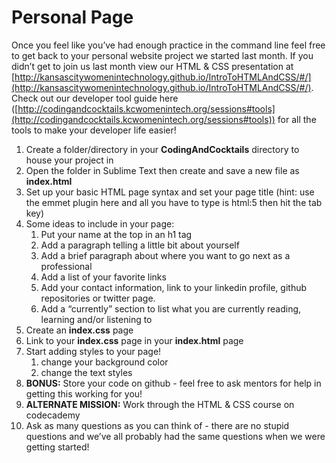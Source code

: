 # Personal Page

Once you feel like you’ve had enough practice in the command line feel free to get back to your personal website project we started last month. If you didn’t get to join us last month view our HTML &amp; CSS presentation at [http://kansascitywomenintechnology.github.io/IntroToHTMLAndCSS/#/](http://kansascitywomenintechnology.github.io/IntroToHTMLAndCSS/#/). Check out our developer tool guide here ([http://codingandcocktails.kcwomenintech.org/sessions#tools](http://codingandcocktails.kcwomenintech.org/sessions#tools)) for all the tools to make your developer life easier!

1.  Create a folder/directory in your **CodingAndCocktails** directory to house your project in
2.  Open the folder in Sublime Text then create and save a new file as **index.html**
3.  Set up your basic HTML page syntax and set your page title (hint: use the emmet plugin here and all you have to type is html:5 then hit the tab key)
4.  Some ideas to include in your page:
    1.  Put your name at the top in an h1 tag
    2.  Add a paragraph telling a little bit about yourself
    3.  Add a brief paragraph about where you want to go next as a professional
    4.  Add a list of your favorite links
    5.  Add your contact information, link to your linkedin profile, github repositories or twitter page.
    6.  Add a “currently” section to list what you are currently reading, learning and/or listening to
5.  Create an **index.css** page
6.  Link to your **index.css** page in your **index.html** page
7.  Start adding styles to your page!
    1.  change your background color
    2.  change the text styles
8.  **BONUS:** Store your code on github - feel free to ask mentors for help in getting this working for you!
9.  **ALTERNATE MISSION:** Work through the HTML &amp; CSS course on codecademy
10.  Ask as many questions as you can think of - there are no stupid questions and we’ve all probably had the same questions when we were getting started!